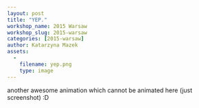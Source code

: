 ```yaml
---
layout: post
title: "YEP."
workshop_name: 2015 Warsaw
workshop_slug: 2015-warsaw
categories: [2015-warsaw]
author: Katarzyna Mazek
assets:
  -
    filename: yep.png
    type: image
---
```

another awesome animation which cannot be animated here (just screenshot) :D
